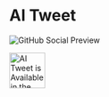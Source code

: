 # AI Tweet
![GitHub Social Preview](https://github.com/user-attachments/assets/cf20e832-1dfe-4a73-a017-7146c83a2693)

[<img src="https://storage.googleapis.com/web-dev-uploads/image/WlD8wC6g8khYWPJUsQceQkhXSlv1/HRs9MPufa1J1h5glNhut.png" height="64" alt="AI Tweet is Available in the Chrome Web Store" />](https://chromewebstore.google.com/detail/mdpkoaindpjiamahagpdaihopgnimpdf)
